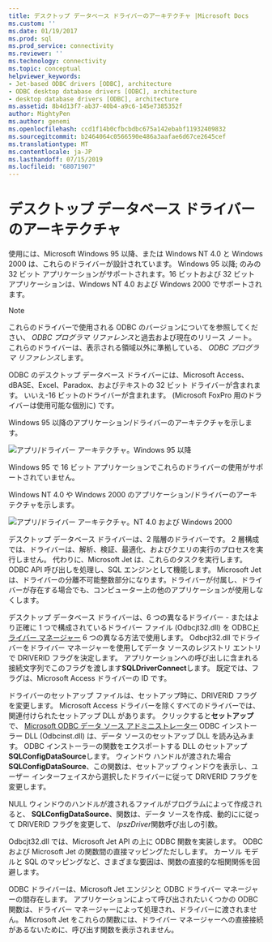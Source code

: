 ```yaml
---
title: デスクトップ データベース ドライバーのアーキテクチャ |Microsoft Docs
ms.custom: ''
ms.date: 01/19/2017
ms.prod: sql
ms.prod_service: connectivity
ms.reviewer: ''
ms.technology: connectivity
ms.topic: conceptual
helpviewer_keywords:
- Jet-based ODBC drivers [ODBC], architecture
- ODBC desktop database drivers [ODBC], architecture
- desktop database drivers [ODBC], architecture
ms.assetid: 8b4d13f7-ab37-40b4-a9c6-145e7385352f
author: MightyPen
ms.author: genemi
ms.openlocfilehash: ccd1f14b0cfbcbdbc675a142ebabf11932409832
ms.sourcegitcommit: b2464064c0566590e486a3aafae6d67ce2645cef
ms.translationtype: MT
ms.contentlocale: ja-JP
ms.lasthandoff: 07/15/2019
ms.locfileid: "68071907"
---
```

# <a name="desktop-database-drivers-architecture"></a>デスクトップ データベース ドライバーのアーキテクチャ
使用には、Microsoft Windows 95 以降、または Windows NT 4.0 と Windows 2000 は、これらのドライバーが設計されています。 Windows 95 以降; のみの 32 ビット アプリケーションがサポートされます。16 ビットおよび 32 ビット アプリケーションは、Windows NT 4.0 および Windows 2000 でサポートされます。  
  
> [!NOTE]  
>  これらのドライバーで使用される ODBC のバージョンについてを参照してください、 *ODBC プログラマ リファレンス*と過去および現在のリリース ノート。 これらのドライバーは、表示される領域以外に準拠している、 *ODBC プログラマ リファレンス*します。  
  
 ODBC のデスクトップ データベース ドライバーには、Microsoft Access、dBASE、Excel、Paradox、およびテキストの 32 ビット ドライバーが含まれます。 いいえ-16 ビットのドライバーが含まれます。 (Microsoft FoxPro 用のドライバーは使用可能な個別に) です。  
  
 Windows 95 以降のアプリケーション/ドライバーのアーキテクチャを示します。  
  
 ![アプリ&#47;ドライバー アーキテクチャ。Windows 95 以降](../../odbc/microsoft/media/odbcjetarch1.gif "ODBCJetArch1")  
  
 Windows 95 で 16 ビット アプリケーションでこれらのドライバーの使用がサポートされていません。  
  
 Windows NT 4.0 や Windows 2000 のアプリケーション/ドライバーのアーキテクチャを示します。  
  
 ![アプリ&#47;ドライバー アーキテクチャ。NT 4.0 および Windows 2000](../../odbc/microsoft/media/odbcjetarch2.gif "ODBCJetArch2")  
  
 デスクトップ データベース ドライバーは、2 階層のドライバーです。 2 層構成では、ドライバーは、解析、検証、最適化、およびクエリの実行のプロセスを実行しません。 代わりに、Microsoft Jet は、これらのタスクを実行します。 ODBC API 呼び出しを処理し、SQL エンジンとして機能します。 Microsoft Jet は、ドライバーの分離不可能整数部分になります。ドライバーが付属し、ドライバーが存在する場合でも、コンピューター上の他のアプリケーションが使用しなくします。  
  
 デスクトップ データベース ドライバーは、6 つの異なるドライバー - またはより正確に 1 つで構成されているドライバー ファイル (Odbcjt32.dll) を ODBC[ドライバー マネージャー](../../odbc/reference/the-driver-manager.md) 6 つの異なる方法で使用します。 Odbcjt32.dll でドライバーをドライバー マネージャーを使用してデータ ソースのレジストリ エントリで DRIVERID フラグを決定します。 アプリケーションへの呼び出しに含まれる接続文字列でこのフラグを渡します**SQLDriverConnect**します。 既定では、フラグは、Microsoft Access ドライバーの ID です。  
  
 ドライバーのセットアップ ファイルは、セットアップ時に、DRIVERID フラグを変更します。 Microsoft Access ドライバーを除くすべてのドライバーでは、関連付けられたセットアップ DLL があります。 クリックすると**セットアップ**で、 [Microsoft ODBC データ ソース アドミニストレーター](../../odbc/admin/odbc-data-source-administrator.md) ODBC インストーラー DLL (Odbcinst.dll) は、データ ソースのセットアップ DLL を読み込みます。 ODBC インストーラーの関数をエクスポートする DLL のセットアップ**SQLConfigDataSource**します。 ウィンドウ ハンドルが渡された場合**SQLConfigDataSource**、この関数は、セットアップ ウィンドウを表示し、ユーザー インターフェイスから選択したドライバーに従って DRIVERID フラグを変更します。  
  
 NULL ウィンドウのハンドルが渡されるファイルがプログラムによって作成されると、 **SQLConfigDataSource**、関数は、データ ソースを作成、動的にに従って DRIVERID フラグを変更して、 *lpszDriver*関数呼び出しの引数。  
  
 Odbcjt32.dll では、Microsoft Jet API の上に ODBC 関数を実装します。 ODBC および Microsoft Jet の関数間の直接マッピングただしします。 カーソル モデルと SQL のマッピングなど、さまざまな要因は、関数の直接的な相関関係を回避します。  
  
 ODBC ドライバーは、Microsoft Jet エンジンと ODBC ドライバー マネージャーの間存在します。 アプリケーションによって呼び出されたいくつかの ODBC 関数は、ドライバー マネージャーによって処理され、ドライバーに渡されません。 Microsoft Jet をこれらの関数には、ドライバー マネージャーへの直接接続があるないために、呼び出す関数を表示されません。

